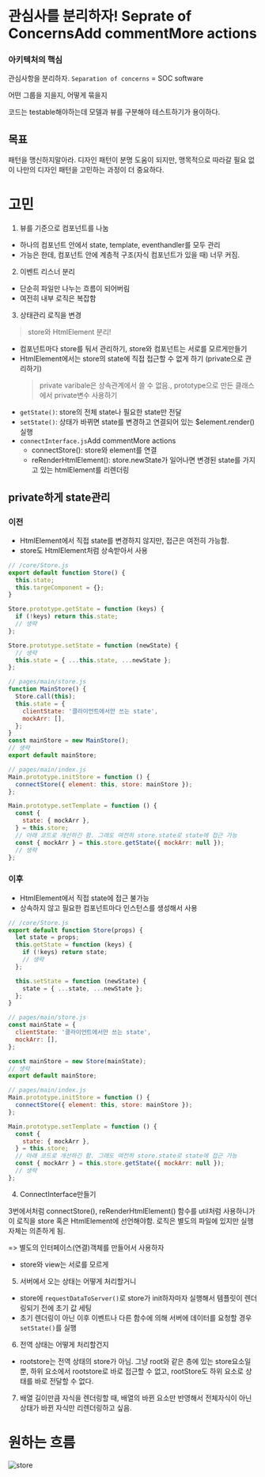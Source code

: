 # 관심사를 분리하자! Seprate of ConcernsAdd commentMore actions

### 아키텍처의 핵심

관심사항을 분리하자. `Separation of concerns` = SOC software

어떤 그룹을 지을지, 어떻게 묶을지

코드는 testable해야하는데 모델과 뷰를 구분해야 테스트하기가 용이하다.

## 목표

패턴을 맹신하지말아라. 디자인 패턴이 분명 도움이 되지만, 맹목적으로 따라갈 필요 없이 나만의 디자인 패턴을 고민하는 과정이 더 중요하다.


# 고민

1. 뷰를 기준으로 컴포넌트를 나눔

- 하나의 컴포넌트 안에서 state, template, eventhandler를 모두 관리
- 가능은 한데, 컴포넌트 안에 계층적 구조(자식 컴포넌트가 있을 때) 너무 커짐.

2. 이벤트 리스너 분리

- 단순히 파일만 나누는 흐름이 되어버림
- 여전히 내부 로직은 복잡함

3. 상태관리 로직을 변경

> store와 HtmlElement 분리!

- 컴포넌트마다 store를 둬서 관리하기, store와 컴포넌트는 서로를 모르게만들기
- HtmlElement에서는 store의 state에 직접 접근할 수 없게 하기 (private으로 관리하기)
  > private varibale은 상속관계에서 쓸 수 없음., prototype으로 만든 클래스에서 private변수 사용하기
- `getState()`: store의 전체 state나 필요한 state만 전달
- `setState()`: 상태가 바뀌면 state를 변경하고 연결되어 있는 $element.render()실행
- `connectInterface.js`Add commentMore actions
  - connectStore(): store와 element를 연결
  - reRenderHtmlElement(): store.newState가 일어나면 변경된 state를 가지고 있는 htmlElement를 리렌더링

## private하게 state관리

### 이전

- HtmlElement에서 직접 state를 변경하지 않지만, 접근은 여전히 가능함.
- store도 HtmlElement처럼 상속받아서 사용

```js
// /core/Store.js
export default function Store() {
  this.state;
  this.targeComponent = {};
}

Store.prototype.getState = function (keys) {
  if (!keys) return this.state;
  // 생략
};

Store.prototype.setState = function (newState) {
  // 생략
  this.state = { ...this.state, ...newState };
};

// pages/main/store.js
function MainStore() {
  Store.call(this);
  this.state = {
    clientState: '클라이언트에서만 쓰는 state',
    mockArr: [],
  };
}
const mainStore = new MainStore();
// 생략
export default mainStore;

// pages/main/index.js
Main.prototype.initStore = function () {
  connectStore({ element: this, store: mainStore });
};

Main.prototype.setTemplate = function () {
  const {
    state: { mockArr },
  } = this.store;
  // 아래 코드로 개선하긴 함. 그래도 여전히 store.state로 state에 접근 가능
  const { mockArr } = this.store.getState({ mockArr: null });
  // 생략
};
```

### 이후

- HtmlElement에서 직접 state에 접근 불가능
- 상속하지 않고 필요한 컴포넌트마다 인스턴스를 생성해서 사용

```js
// /core/Store.js
export default function Store(props) {
  let state = props;
  this.getState = function (keys) {
    if (!keys) return state;
    // 생략
  };

  this.setState = function (newState) {
    state = { ...state, ...newState };
  };
}

// pages/main/store.js
const mainState = {
  clientState: '클라이언트에서만 쓰는 state',
  mockArr: [],
};

const mainStore = new Store(mainState);
// 생략
export default mainStore;

// pages/main/index.js
Main.prototype.initStore = function () {
  connectStore({ element: this, store: mainStore });
};

Main.prototype.setTemplate = function () {
  const {
    state: { mockArr },
  } = this.store;
  // 아래 코드로 개선하긴 함. 그래도 여전히 store.state로 state에 접근 가능
  const { mockArr } = this.store.getState({ mockArr: null });
  // 생략
};
```


4. ConnectInterface만들기

3번에서처럼 connectStore(), reRenderHtmlElement() 함수를 util처럼 사용하니가 이 로직을 store 혹은 HtmlElement에 선언해야함. 로직은 별도의 파일에 있지만 실행 자체는 의존하게 됨.

=> 별도의 인터페이스(연결)객체를 만들어서 사용하자

- store와 view는 서로를 모르게

5. 서버에서 오는 상태는 어떻게 처리할거니

- store에 `requestDataToServer()`로 store가 init하자마자 실행해서 템플릿이 렌더링되기 전에 초기 값 세팅
- 초기 렌더링이 아닌 이후 이벤트나 다른 함수에 의해 서버에 데이터를 요청할 경우 `setState()`를 실행


6. 전역 상태는 어떻게 처리할건지

- rootstore는 전역 상태의 store가 아님. 그냥 root와 같은 층에 있는 store요소일 뿐, 하위 요소에서 rootstore로 바로 접근할 수 없고, rootStore도 하위 요소로 상태를 바로 전달할 수 없다.

7. 배열 길이만큼 자식을 렌더링할 때, 배열의 바뀐 요소만 반영해서 전체자식이 아닌 상태가 바뀐 자식만 리렌더링하고 싶음.

# 원하는 흐름

![store](https://github.com/user-attachments/assets/4713d605-4ea7-4581-afa0-cfa843dde87e)
